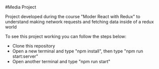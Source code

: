 #Media Project

Project developed during the course "Moder React with Redux" to understand making network requests and fetching data inside of a redux world

To see this project working you can follow the steps below:
- Clone this repository
- Open a new terminal and type "npm install", then type "npm run start:server"
- Open another terminal and type "npm run start"
